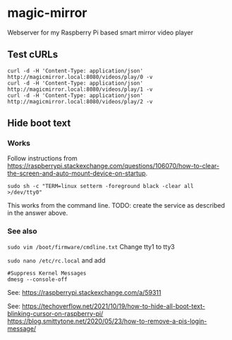 # magic-mirror
Webserver for my Raspberry Pi based smart mirror video player

## Test cURLs

```
curl -d -H 'Content-Type: application/json' http://magicmirror.local:8080/videos/play/0 -v
curl -d -H 'Content-Type: application/json' http://magicmirror.local:8080/videos/play/1 -v
curl -d -H 'Content-Type: application/json' http://magicmirror.local:8080/videos/play/2 -v
```

## Hide boot text

### Works
Follow instructions from https://raspberrypi.stackexchange.com/questions/106070/how-to-clear-the-screen-and-auto-mount-device-on-startup.

```
sudo sh -c "TERM=linux setterm -foreground black -clear all >/dev/tty0"
```
This works from the command line. TODO: create the service as described in the answer above.

### See also
`sudo vim /boot/firmware/cmdline.txt`
Change tty1 to tty3

`sudo nano /etc/rc.local` and add
```
#Suppress Kernel Messages
dmesg --console-off
```

See: https://raspberrypi.stackexchange.com/a/59311

See: https://techoverflow.net/2021/10/19/how-to-hide-all-boot-text-blinking-cursor-on-raspberry-pi/
https://blog.smittytone.net/2020/05/23/how-to-remove-a-pis-login-message/
